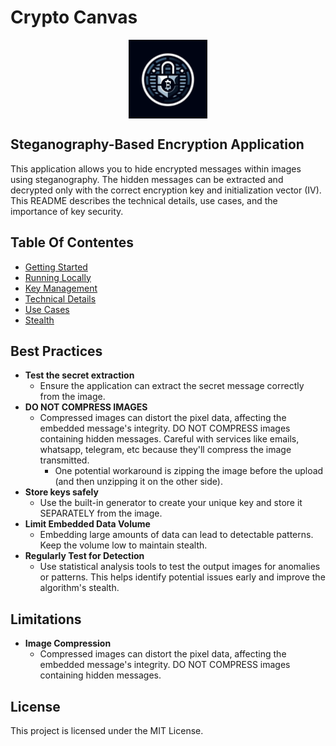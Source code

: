 # Crypto Canvas

<img src="./src-tauri/icons/128x128@2x.png"
      alt="Crypto Canvas Logo"
      style="display: block; margin-left: auto; margin-right: auto; width: 25%;"/>

>

## Steganography-Based Encryption Application

This application allows you to hide encrypted messages within images using steganography. The hidden messages can be extracted and decrypted only with the correct encryption key and initialization vector (IV). This README describes the technical details, use cases, and the importance of key security.

## Table Of Contentes

- [Getting Started](./docs/getting-started.md)
- [Running Locally](./docs/running-locally.md)
- [Key Management](./docs/key_management.md)
- [Technical Details](./docs/technical_details.md)
- [Use Cases](./docs/use_cases.md)
- [Stealth](./docs/stealth.md)

## Best Practices

- **Test the secret extraction**
  - Ensure the application can extract the secret message correctly from the image.
- **DO NOT COMPRESS IMAGES**
  - Compressed images can distort the pixel data, affecting the embedded message's integrity. DO NOT COMPRESS images containing hidden messages. Careful with services like emails, whatsapp, telegram, etc because they'll compress the image transmitted.
    - One potential workaround is zipping the image before the upload (and then unzipping it on the other side).
- **Store keys safely**
  - Use the built-in generator to create your unique key and store it SEPARATELY from the image.
- **Limit Embedded Data Volume**
  - Embedding large amounts of data can lead to detectable patterns. Keep the volume low to maintain stealth.
- **Regularly Test for Detection**
  - Use statistical analysis tools to test the output images for anomalies or patterns. This helps identify potential issues early and improve the algorithm's stealth.

## Limitations

- **Image Compression**
  - Compressed images can distort the pixel data, affecting the embedded message's integrity. DO NOT COMPRESS images containing hidden messages.

## License

This project is licensed under the MIT License.
